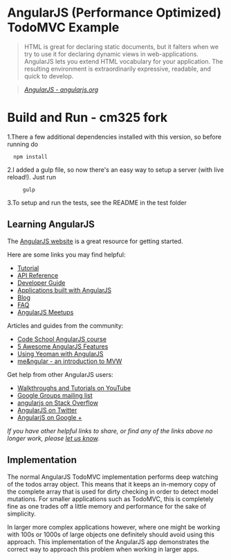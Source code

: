 # AngularJS (Performance Optimized) TodoMVC Example

> HTML is great for declaring static documents, but it falters when we try to use it for declaring dynamic views in web-applications. AngularJS lets you extend HTML vocabulary for your application. The resulting environment is extraordinarily expressive, readable, and quick to develop.

> _[AngularJS - angularjs.org](http://angularjs.org)_

# Build and Run - cm325 fork
1.There a few additional dependencies installed with this version, so before running do

   ```
     npm install
   ```
2.I added a gulp file, so now there's an easy way to setup a server (with live reload!). Just run

```
     gulp
```
3.To setup and run the tests, see the README in the test folder



## Learning AngularJS
The [AngularJS website](http://angularjs.org) is a great resource for getting started.

Here are some links you may find helpful:

* [Tutorial](http://docs.angularjs.org/tutorial)
* [API Reference](http://docs.angularjs.org/api)
* [Developer Guide](http://docs.angularjs.org/guide)
* [Applications built with AngularJS](http://builtwith.angularjs.org)
* [Blog](http://blog.angularjs.org)
* [FAQ](http://docs.angularjs.org/misc/faq)
* [AngularJS Meetups](http://www.youtube.com/angularjs)

Articles and guides from the community:

* [Code School AngularJS course](https://www.codeschool.com/courses/shaping-up-with-angular-js)
* [5 Awesome AngularJS Features](http://net.tutsplus.com/tutorials/javascript-ajax/5-awesome-angularjs-features)
* [Using Yeoman with AngularJS](http://briantford.com/blog/angular-yeoman.html)
* [me&ngular - an introduction to MVW](http://stephenplusplus.github.io/meangular)

Get help from other AngularJS users:

* [Walkthroughs and Tutorials on YouTube](http://www.youtube.com/playlist?list=PL1w1q3fL4pmgqpzb-XhG7Clgi67d_OHXz)
* [Google Groups mailing list](https://groups.google.com/forum/?fromgroups#!forum/angular)
* [angularjs on Stack Overflow](http://stackoverflow.com/questions/tagged/angularjs)
* [AngularJS on Twitter](https://twitter.com/angularjs)
* [AngularjS on Google +](https://plus.google.com/+AngularJS/posts)

_If you have other helpful links to share, or find any of the links above no longer work, please [let us know](https://github.com/tastejs/todomvc/issues)._ 


## Implementation
The normal AngularJS TodoMVC implementation performs deep watching of the todos array object. This means that it keeps an in-memory copy of the complete array that is used for dirty checking in order to detect model mutations. For smaller applications such as TodoMVC, this is completely fine as one trades off a little memory and performance for the sake of simplicity.

In larger more complex applications however, where one might be working with 100s or 1000s of large objects one definitely should avoid using this approach. This implementation of the AngularJS app demonstrates the correct way to approach this problem when working in larger apps.

